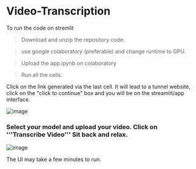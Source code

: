 # Video-Transcription

To run the code on stremlit

> Download and unzip the repository code.

> use google colaboratory (preferable) and change runtime to GPU.

> Upload the app.ipynb on colaboratory

> Run all the cells.

Click on the link generated via the last cell. It will lead to a tunnel website, click on the "click to continue" box and you will be on the streamlit/app interface.

![image](https://github.com/wow7seven/Video-Transcription/assets/100991200/59e67723-814f-4f2b-b200-1dc325f951bf)


### Select your model and upload your video. Click on '''Transcribe Video''' Sit back and relax.

![image](https://github.com/wow7seven/Video-Transcription/assets/100991200/289cc24a-d697-47ab-8119-5c0714372fec)


The UI may take a few minutes to run.

